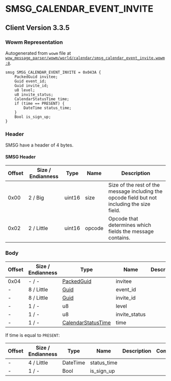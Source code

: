 # SMSG_CALENDAR_EVENT_INVITE

## Client Version 3.3.5

### Wowm Representation

Autogenerated from `wowm` file at [`wow_message_parser/wowm/world/calendar/smsg_calendar_event_invite.wowm:8`](https://github.com/gtker/wow_messages/tree/main/wow_message_parser/wowm/world/calendar/smsg_calendar_event_invite.wowm#L8).
```rust,ignore
smsg SMSG_CALENDAR_EVENT_INVITE = 0x043A {
    PackedGuid invitee;
    Guid event_id;
    Guid invite_id;
    u8 level;
    u8 invite_status;
    CalendarStatusTime time;
    if (time == PRESENT) {
        DateTime status_time;
    }
    Bool is_sign_up;
}
```
### Header

SMSG have a header of 4 bytes.

#### SMSG Header

| Offset | Size / Endianness | Type   | Name   | Description |
| ------ | ----------------- | ------ | ------ | ----------- |
| 0x00   | 2 / Big           | uint16 | size   | Size of the rest of the message including the opcode field but not including the size field.|
| 0x02   | 2 / Little        | uint16 | opcode | Opcode that determines which fields the message contains.|

### Body

| Offset | Size / Endianness | Type | Name | Description | Comment |
| ------ | ----------------- | ---- | ---- | ----------- | ------- |
| 0x04 | - / - | [PackedGuid](../spec/packed-guid.md) | invitee |  |  |
| - | 8 / Little | [Guid](../spec/packed-guid.md) | event_id |  |  |
| - | 8 / Little | [Guid](../spec/packed-guid.md) | invite_id |  |  |
| - | 1 / - | u8 | level |  |  |
| - | 1 / - | u8 | invite_status |  |  |
| - | 1 / - | [CalendarStatusTime](calendarstatustime.md) | time |  |  |

If time is equal to `PRESENT`:

| Offset | Size / Endianness | Type | Name | Description | Comment |
| ------ | ----------------- | ---- | ---- | ----------- | ------- |
| - | 4 / Little | DateTime | status_time |  |  |
| - | 1 / - | Bool | is_sign_up |  |  |

